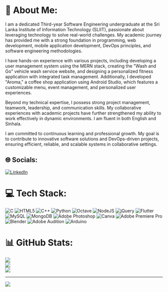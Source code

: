 # 💫 About Me:
I am a dedicated Third-year Software Engineering undergraduate at the Sri Lanka Institute of Information Technology (SLIIT), passionate about leveraging technology to solve real-world challenges. My academic journey has provided me with a strong foundation in programming, web development, mobile application development, DevOps principles, and software engineering methodologies.

I have hands-on experience with various projects, including developing a user management system using the MERN stack, creating the "Wash and Go" vehicle wash service website, and designing a personalized fitness application with integrated task management. Additionally, I developed "Aroma," a coffee shop application using Android Studio, which features a customizable menu, event management, and personalized user experiences. 

Beyond my technical expertise, I possess strong project management, teamwork, leadership, and communication skills. My collaborative experiences with academic projects have further strengthened my ability to work effectively in dynamic environments. I am fluent in both English and Sinhala.

I am committed to continuous learning and professional growth. My goal is to contribute to innovative software solutions and DevOps-driven projects, ensuring efficient, reliable, and scalable systems in collaborative settings.


## 🌐 Socials:
[![LinkedIn](https://img.shields.io/badge/LinkedIn-%230077B5.svg?logo=linkedin&logoColor=white)](https://linkedin.com/in/https://www.linkedin.com/in/kavindu-gayashan-8303a2250/) 

# 💻 Tech Stack:
![C](https://img.shields.io/badge/c-%2300599C.svg?style=for-the-badge&logo=c&logoColor=white) ![HTML5](https://img.shields.io/badge/html5-%23E34F26.svg?style=for-the-badge&logo=html5&logoColor=white) ![C++](https://img.shields.io/badge/c++-%2300599C.svg?style=for-the-badge&logo=c%2B%2B&logoColor=white) ![Python](https://img.shields.io/badge/python-3670A0?style=for-the-badge&logo=python&logoColor=ffdd54) ![Octave](https://img.shields.io/badge/OCTAVE-darkblue?style=for-the-badge&logo=octave&logoColor=fcd683) ![NodeJS](https://img.shields.io/badge/node.js-6DA55F?style=for-the-badge&logo=node.js&logoColor=white) ![jQuery](https://img.shields.io/badge/jquery-%230769AD.svg?style=for-the-badge&logo=jquery&logoColor=white) ![Flutter](https://img.shields.io/badge/Flutter-%2302569B.svg?style=for-the-badge&logo=Flutter&logoColor=white) ![MySQL](https://img.shields.io/badge/mysql-%2300f.svg?style=for-the-badge&logo=mysql&logoColor=white) ![MongoDB](https://img.shields.io/badge/MongoDB-%234ea94b.svg?style=for-the-badge&logo=mongodb&logoColor=white) ![Adobe Photoshop](https://img.shields.io/badge/adobephotoshop-%2331A8FF.svg?style=for-the-badge&logo=adobephotoshop&logoColor=white) ![Canva](https://img.shields.io/badge/Canva-%2300C4CC.svg?style=for-the-badge&logo=Canva&logoColor=white) ![Adobe Premiere Pro](https://img.shields.io/badge/Adobe%20Premiere%20Pro-9999FF.svg?style=for-the-badge&logo=Adobe%20Premiere%20Pro&logoColor=white) ![Blender](https://img.shields.io/badge/blender-%23F5792A.svg?style=for-the-badge&logo=blender&logoColor=white) ![Adobe Audition](https://img.shields.io/badge/Adobe%20Audition-9999FF.svg?style=for-the-badge&logo=Adobe%20Audition&logoColor=white) ![Arduino](https://img.shields.io/badge/-Arduino-00979D?style=for-the-badge&logo=Arduino&logoColor=white)
# 📊 GitHub Stats:
![](https://github-readme-stats.vercel.app/api?username=Gaya2001&theme=dark&hide_border=false&include_all_commits=true&count_private=true)<br/>
![](https://github-readme-streak-stats.herokuapp.com/?user=Gaya2001&theme=dark&hide_border=false)<br/>
![](https://github-readme-stats.vercel.app/api/top-langs/?username=Gaya2001&theme=dark&hide_border=false&include_all_commits=true&count_private=true&layout=compact)

---
[![](https://visitcount.itsvg.in/api?id=Gaya2001&icon=0&color=0)](https://visitcount.itsvg.in)

<!-- Proudly created with GPRM ( https://gprm.itsvg.in ) -->
